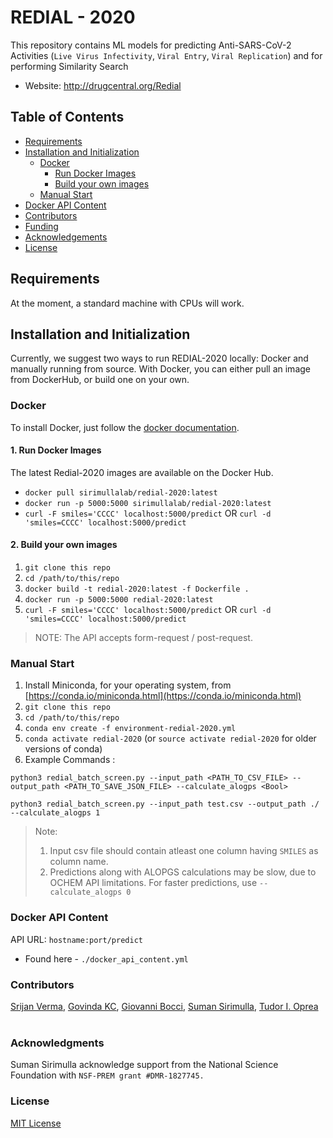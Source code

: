 # REDIAL - 2020
This repository contains ML models for predicting Anti-SARS-CoV-2 Activities (`Live Virus Infectivity`, `Viral Entry`, `Viral Replication`) and for performing Similarity Search<br/>
- Website: http://drugcentral.org/Redial
<!---
Below is the workflow. Uncomment out if necessary
<img src="./images_other/covid_workflow.png" />
-->

## Table of Contents

- [Requirements](#requirements)
- [Installation and Initialization](#installation-and-initialization)
  * [Docker](#docker)
    * [Run Docker Images](#1-run-docker-images)
    * [Build your own images](#2-build-your-own-images)
  * [Manual Start](#manual-start)
- [Docker API Content](#docker-api-content)
- [Contributors](#contributors)
- [Funding](#funding)
- [Acknowledgements](#acknowledgments)
- [License](#license)

## Requirements

At the moment, a standard machine with CPUs will work. 

## Installation and Initialization

Currently, we suggest two ways to run REDIAL-2020 locally: Docker and manually running from source. With Docker, you can either pull an image from DockerHub, or build one on your own.

### Docker
To install Docker, just follow the [docker documentation](https://docs.docker.com/install/).
#### 1. Run Docker Images
The latest Redial-2020 images are available on the Docker Hub.
- `docker pull sirimullalab/redial-2020:latest`
- `docker run -p 5000:5000 sirimullalab/redial-2020:latest`
- `curl -F smiles='CCCC' localhost:5000/predict` OR `curl -d 'smiles=CCCC' localhost:5000/predict`

#### 2. Build your own images
1. `git clone this repo`
2. `cd /path/to/this/repo`
3. `docker build -t redial-2020:latest -f Dockerfile .`
4. `docker run -p 5000:5000 redial-2020:latest`
5. `curl -F smiles='CCCC' localhost:5000/predict` OR `curl -d 'smiles=CCCC' localhost:5000/predict`
> NOTE: The API accepts form-request / post-request.

### Manual Start
1. Install Miniconda, for your operating system, from [https://conda.io/miniconda.html](https://conda.io/miniconda.html)
2. `git clone this repo`
3. `cd /path/to/this/repo`
4. `conda env create -f environment-redial-2020.yml`
5. `conda activate redial-2020` (or `source activate redial-2020` for older versions of conda)
6. Example Commands :
```
python3 redial_batch_screen.py --input_path <PATH_TO_CSV_FILE> --output_path <PATH_TO_SAVE_JSON_FILE> --calculate_alogps <Bool>
```
```
python3 redial_batch_screen.py --input_path test.csv --output_path ./ --calculate_alogps 1
```
> Note: 
> 1. Input csv file should contain atleast one column having `SMILES` as column name.
> 2. Predictions along with ALOPGS calculations may be slow, due to OCHEM API limitations. For faster predictions, use `--calculate_alogps 0`

### Docker API Content
API URL: `hostname:port/predict`
- Found here - `./docker_api_content.yml`

### Contributors
[Srijan Verma](https://www.linkedin.com/in/vermasrijan/), [Govinda KC](https://github.com/Govindakc), [Giovanni Bocci](https://www.linkedin.com/in/giovanni-bocci-88b659b7/), [Suman Sirimulla](https://expertise.utep.edu/node/36435), [Tudor I. Oprea](https://vivo.health.unm.edu/display/n7948) <br/><br/>
<!---
### TODO:
1. Handle Flask cache error (duplicate tables are displayed at the moment ; use flask reload maybe)
2. Add alogps functionality (either `rest api` or using `alopgs ochem linux tool`)
3. Add updated best models
4. Handle error correctly (empty smiles, invalid smiles, other)
5. Workflow for 1000 SMILES
-->

### Acknowledgments
Suman Sirimulla acknowledge support from the National Science Foundation with `NSF-PREM grant #DMR-1827745.`

### License
[MIT License](https://github.com/sirimullalab/redial-2020/blob/master/LICENSE)
